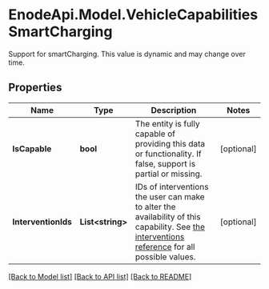 # EnodeApi.Model.VehicleCapabilitiesSmartCharging
Support for smartCharging. This value is dynamic and may change over time.

## Properties

Name | Type | Description | Notes
------------ | ------------- | ------------- | -------------
**IsCapable** | **bool** | The entity is fully capable of providing this data or functionality. If false, support is partial or missing. | [optional] 
**InterventionIds** | **List&lt;string&gt;** | IDs of interventions the user can make to alter the availability of this capability. See [the interventions reference](/docs/connections/interventions#available-interventions) for all possible values. | [optional] 

[[Back to Model list]](../README.md#documentation-for-models) [[Back to API list]](../README.md#documentation-for-api-endpoints) [[Back to README]](../README.md)

